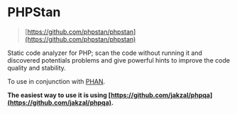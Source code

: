 # PHPStan

> [https://github.com/phpstan/phpstan](https://github.com/phpstan/phpstan)

Static code analyzer for PHP; scan the code without running it and discovered potentials problems and give powerful hints to improve the code quality and stability.

To use in conjunction with [PHAN](#phan).

**The easiest way to use it is using [https://github.com/jakzal/phpqa](https://github.com/jakzal/phpqa).**

